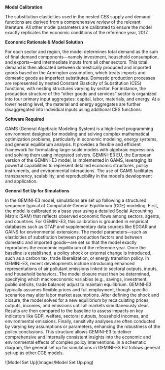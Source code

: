 **Model Calibration**

The substitution elasticities used in the nested CES supply and demand functions are derived from a comprehensive review of the relevant literature. All other model parameters are calibrated to ensure the model exactly replicates the economic conditions of the reference year, 2017.

**Economic Rationale & Model Solution**

For each sector and region, the model determines total demand as the sum of final demand components—namely investment, household consumption, and exports—and intermediate inputs from all other sectors. This total demand is then allocated between domestically produced and imported goods based on the Armington assumption, which treats imports and domestic goods as imperfect substitutes.
Domestic production processes are represented by nested Constant Elasticity of Substitution (CES) functions, with nesting structures varying by sector. For instance, the production structure of the “other goods and services” sector is organized into four primary input aggregates: capital, labor, materials, and energy. At a lower nesting level, the material and energy aggregates are further disaggregated into individual inputs using additional CES functions.

**Software Required**

GAMS (General Algebraic Modeling System) is a high-level programming environment designed for modeling and solving complex mathematical optimization problems, particularly in economic modeling, energy systems, and general equilibrium analysis. It provides a flexible and efficient framework for formulating large-scale models with algebraic expressions and solving them using integrated solvers. GEMINI-E3 EU, the European version of the GEMINI-E3 model, is implemented in GAMS, leveraging its powerful capabilities to represent detailed economic structures, policy instruments, and environmental interactions. The use of GAMS facilitates transparency, scalability, and reproducibility in the model’s development and application.

**General Set Up for Simulations**

In the GEMINI-E3 model, simulations are set up following a structured sequence typical of Computable General Equilibrium (CGE) modeling. First, the model is calibrated to a base year using a detailed Social Accounting Matrix (SAM) that reflects observed economic flows among sectors, agents, and countries. For GEMINI-E3, this calibration is grounded in empirical databases such as GTAP and supplementary data sources like EDGAR and GAINS for environmental extensions. 
The model parameters—such as elasticities of substitution between production factors and between domestic and imported goods—are set so that the model exactly reproduces the economic equilibrium of the reference year. Once the baseline is established, a policy shock or external change is introduced, such as a carbon tax, trade liberalization, or energy transition policy. In GEMINI-E3, recent developments include introducing enhanced representations of air pollutant emissions linked to sectoral outputs, inputs, and household behaviors. 
The model closure must then be determined, specifying which macroeconomic variables (e.g., savings, investment, public deficits, trade balance) adjust to maintain equilibrium. GEMINI-E3 typically assumes flexible prices and full employment, though specific scenarios may alter labor market assumptions. After defining the shock and closure, the model solves for a new equilibrium by recalculating prices, outputs, incomes, and emissions until all markets simultaneously clear. 
Results are then compared to the baseline to assess impacts on key indicators like GDP, welfare, sectoral outputs, household incomes, and environmental emissions. 
Finally, sensitivity analyses are often conducted by varying key assumptions or parameters, enhancing the robustness of the policy conclusions. This structure allows GEMINI-E3 to deliver comprehensive and internally consistent insights into the economic and environmental effects of complex policy interventions.
In a schematic diagram, the general set up for simulations in GEMINI-E3 EU follows general set-up as other CGE models.

![Model Set Up](Images/Model Set Up.png)
